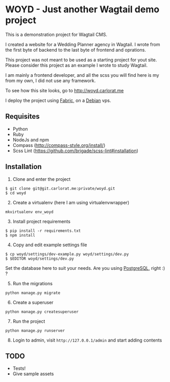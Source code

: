 # WOYD - Just another Wagtail demo project

This is a demonstration project for Wagtail CMS.

I created a website for a Wedding Planner agency in Wagtail.
I wrote from the first byte of backend to the last byte of frontend and oprations.

This project was not meant to be used as a starting project for yout site.
Please consider this project as an example I wrote to study Wagtail.

I am mainly a frontend developer, and all the scss you will find here
is my from my own, I did not use any framework.

To see how this site looks, go to http://woyd.carlorat.me

I deploy the project using [Fabric](http://www.fabfile.org/), on a [Debian](http://www.debian.org/) vps.

## Requisites

* Python
* Ruby
* NodeJs and npm
* Compass (http://compass-style.org/install/)
* Scss Lint (https://github.com/brigade/scss-lint#installation)

## Installation


1. Clone and enter the project

```
$ git clone git@git.carlorat.me:private/woyd.git
$ cd woyd
```

2. Create a virtualenv (here I am using virtualenvwrapper)

```
mkvirtualenv env_woyd
```

3. Install project requirements

```
$ pip install -r requirements.txt
$ npm install
```

4. Copy and edit example settings file

```
$ cp woyd/settings/dev-example.py woyd/settings/dev.py
$ $EDITOR woyd/settings/dev.py
```

Set the database here to suit your needs. Are you using [PostgreSQL](http://www.postgresql.org), right :) ?

5. Run the migrations

```
python manage.py migrate
```

6. Create a superuser

```
python manage.py createsuperuser
```

7. Run the project

```
python manage.py runserver
```

8. Login to admin, visit ``http://127.0.0.1/admin`` and start adding contents


## TODO

* Tests!
* Give sample assets

